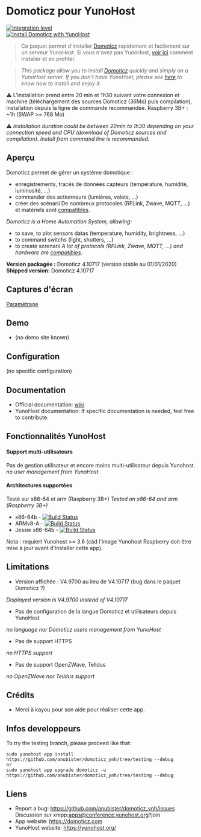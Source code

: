# Domoticz pour YunoHost

[![Integration level](https://dash.yunohost.org/integration/domoticz.svg)](https://dash.yunohost.org/appci/app/domoticz)  
[![Install Domoticz with YunoHost](https://install-app.yunohost.org/install-with-yunohost.png)](https://install-app.yunohost.org/?app=domoticz)

> Ce paquet permet d'installer [Domoticz](https://domoticz.com) rapidement et facilement sur un serveur YunoHost.
Si vous n'avez pas YunoHost, [voir ici](https://yunohost.org/#/install) comment installer et en profiter.

> *This package allow you to install [Domoticz](https://domoticz.com) quickly and simply on a YunoHost server.
If you don't have YunoHost, please see [here](https://yunohost.org/#/install) to know how to install and enjoy it.*

:warning: L'installation prend entre 20 min et 1h30 suivant votre connexion et machine (téléchargement des sources Domoticz (36Mo) puis compilation), installation depuis la ligne de commande recommandée.
Raspberry 3B+ : ~1h (SWAP >= 768 Mo)

:warning: *Installation duration could be between 20min to 1h30 depending on your connection speed and CPU (download of Domoticz sources and compilation). Install from command line is recommanded.*

## Aperçu

Domoticz permet de gérer un système domotique :
- enregistrements, tracés de données capteurs (température, humidité, luminosité, ...)
- commander des actionneurs (lumières, volets, ...)
- créer des scénarii
De nombreux protocoles (RFLink, Zwave, MQTT, ...) et matériels sont [compatibles](https://www.domoticz.com/wiki/Hardware).

*Domoticz is a Home Automation System, allowing:*
- to save, to plot sensors datas (temperature, humidity, brightness, ...)
- to command switchs (light, shutters, ...)
- to create screnarii
*A lot of protocols (RFLink, Zwave, MQTT, ...) and hardware are [compatibles](https://www.domoticz.com/wiki/Hardware).*

**Version packagée :** Domoticz 4.10717 (version stable au 01/01/2020)
**Shipped version:** Domoticz 4.10717

## Captures d'écran

[Paramétrage](https://www.domoticz.com/wiki/Application_Settings)

## Demo

* (no demo site known)

## Configuration

(no specific configuration)

## Documentation

 * Official documentation: [wiki](https://www.domoticz.com/wiki/)
 * YunoHost documentation: If specific documentation is needed, feel free to contribute.

## Fonctionnalités YunoHost

#### Support multi-utilisateurs

Pas de gestion utilisateur et encore moins multi-utilisateur depuis Yunohost.
*no user management from YunoHost.*

#### Architectures supportées

Testé sur x86-64 et arm (Raspberry 3B+)
*Tested on x86-64 and arm (Raspberry 3B+)*

* x86-64b - [![Build Status](https://ci-apps.yunohost.org/jenkins/job/domoticz%20%28Community%29/badge/icon)](https://ci-apps.yunohost.org/ci/apps/domoticz/)
* ARMv8-A - [![Build Status](https://ci-apps-arm.yunohost.org/jenkins/job/domoticz%20%28Community%29%20(%7EARM%7E)/badge/icon)](https://ci-apps-arm.yunohost.org/ci/apps/domoticz/)
* Jessie x86-64b - [![Build Status](https://ci-stretch.nohost.me/jenkins/job/domoticz%20%28Community%29/badge/icon)](https://ci-stretch.nohost.me/ci/apps/domoticz/)

Nota : requiert Yunohost >= 3.6 (càd l'image Yunohost Raspberry doit être mise à jour avant d'installer cette app).

## Limitations

* Version affichée : V4.9700 au lieu de V4.10717 (bug dans le paquet Domoticz ?)

*Displayed version is V4.9700 instead of V4.10717*
* Pas de configuration de la langue Domoticz et utilisateurs depuis YunoHost

*no language nor Domoticz users management from YunoHost*
* Pas de support HTTPS

*no HTTPS support*
* Pas de support OpenZWave, Telldus

*no OpenZWave nor Telldus support*

## Crédits
* Merci à kayou pour son aide pour réaliser cette app.

## Infos developpeurs
To try the testing branch, please proceed like that:
```
sudo yunohost app install https://github.com/anubister/domoticz_ynh/tree/testing --debug
or
sudo yunohost app upgrade domoticz -u https://github.com/anubister/domoticz_ynh/tree/testing --debug
```

## Liens

 * Report a bug: https://github.com/anubister/domoticz_ynh/issues
   Discussion sur xmpp:apps@conference.yunohost.org?join
 * App website: https://domoticz.com
 * YunoHost website: https://yunohost.org/
